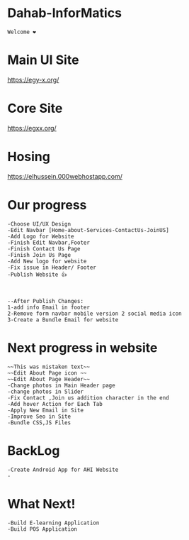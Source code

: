 # Dahab-InforMatics
    Welcome ❤️

# Main UI Site
https://egy-x.org/

# Core Site
https://egxx.org/

# Hosing 
https://elhussein.000webhostapp.com/



# Our progress
    -Choose UI/UX Design  
    -Edit Navbar [Home-about-Services-ContactUs-JoinUS]
    -Add Logo for Website
    -Finish Edit Navbar,Footer
    -Finish Contact Us Page
    -Finish Join Us Page 
    -Add New logo for website
    -Fix issue in Header/ Footer
    -Publish Website 👍



    --After Publish Changes:
    1-add info Email in footer
    2-Remove form navbar mobile version 2 social media icon
    3-Create a Bundle Email for website
     

# Next progress in website
    ~~This was mistaken text~~
    ~~Edit About Page icon ~~
    ~~Edit About Page Header~~
    -Change photos in Main Header page 
    -change photos in Slider
    -Fix Contact ,Join us addition character in the end
    -Add hover Action for Each Tab
    -Apply New Email in Site
    -Improve Seo in Site
    -Bundle CSS,JS Files 





# BackLog
    -Create Android App for AHI Website
    -



# What Next!

    -Build E-learning Application
    -Build POS Application


